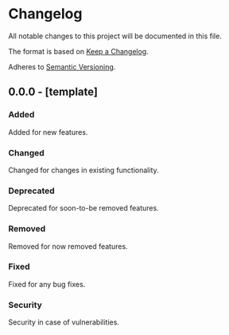 # Changelog
All notable changes to this project will be documented in this file.

The format is based on [Keep a Changelog](http://keepachangelog.com/en/1.0.0/).

Adheres to [Semantic Versioning](http://semver.org/spec/v2.0.0.html).


## 0.0.0 - [template]

### Added

Added for new features.

### Changed

Changed for changes in existing functionality.

### Deprecated

Deprecated for soon-to-be removed features.

### Removed

Removed for now removed features.

### Fixed

Fixed for any bug fixes.

### Security

Security in case of vulnerabilities.